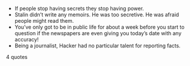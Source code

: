  - If people stop having secrets they stop having power.
 - Stalin didn’t write any memoirs. He was too secretive. He was afraid people might read them.
 - You’ve only got to be in public life for about a week before you start to question if the newspapers are even giving you today’s date with any accuracy!
 - Being a journalist, Hacker had no particular talent for reporting facts.

4 quotes